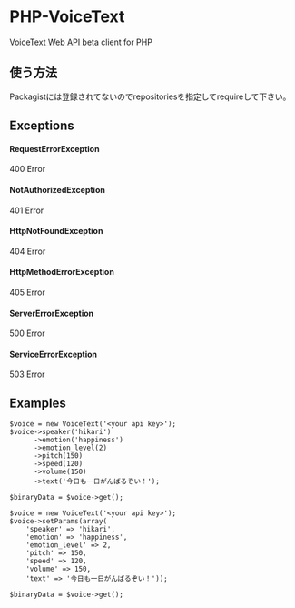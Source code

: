 # PHP-VoiceText

[VoiceText Web API beta](https://cloud.voicetext.jp/webapi) client for PHP

## 使う方法

Packagistには登録されてないのでrepositoriesを指定してrequireして下さい。

## Exceptions

#### RequestErrorException

400 Error

#### NotAuthorizedException

401 Error

#### HttpNotFoundException

404 Error

#### HttpMethodErrorException

405 Error

#### ServerErrorException

500 Error

#### ServiceErrorException

503 Error

## Examples

```
$voice = new VoiceText('<your api key>');
$voice->speaker('hikari')
      ->emotion('happiness')
      ->emotion_level(2)
      ->pitch(150)
      ->speed(120)
      ->volume(150)
      ->text('今日も一日がんばるぞい！');

$binaryData = $voice->get();
```

```
$voice = new VoiceText('<your api key>');
$voice->setParams(array(
	'speaker' => 'hikari',
	'emotion' => 'happiness',
	'emotion_level' => 2,
	'pitch' => 150,
	'speed' => 120,
	'volume' => 150,
	'text' => '今日も一日がんばるぞい！'));

$binaryData = $voice->get();
```


